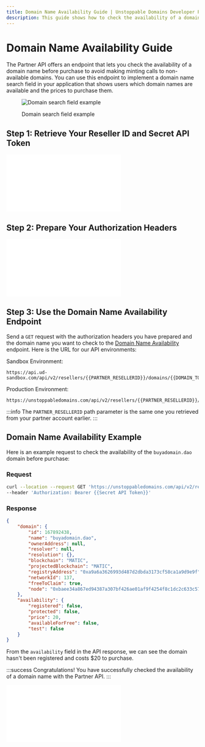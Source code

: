 ```yaml
---
title: Domain Name Availability Guide | Unstoppable Domains Developer Portal
description: This guide shows how to check the availability of a domain name before purchase with your Partner account.
---
```


# Domain Name Availability Guide

The Partner API offers an endpoint that lets you check the availability of a domain name before purchase to avoid making minting calls to non-available domains. You can use this endpoint to implement a domain name search field in your application that shows users which domain names are available and the prices to purchase them.

<figure>

![Domain search field example](/images/domain-search-field.png)

<figcaption>Domain search field example</figcaption>
</figure>

## Step 1: Retrieve Your Reseller ID and Secret API Token

<embed src="/snippets/_reseller-id-location.md" />

## Step 2: Prepare Your Authorization Headers

<embed src="/snippets/_auth-headers-preparation.md" />

## Step 3: Use the Domain Name Availability Endpoint

Send a `GET` request with the authorization headers you have prepared and the domain name you want to check to the [Domain Name Availability](https://docs.unstoppabledomains.com/openapi/reference/#tag/domains/paths/~1domains~1%7BdomainName%7D/get) endpoint. Here is the URL for our API environments:

Sandbox Environment:

```
https://api.ud-sandbox.com/api/v2/resellers/{{PARTNER_RESELLERID}}/domains/{{DOMAIN_TO_CHECK}}
```

Production Environment:

```
https://unstoppabledomains.com/api/v2/resellers/{{PARTNER_RESELLERID}}/domains/{{DOMAIN_TO_CHECK}}
```

:::info
The `PARTNER_RESELLERID` path parameter is the same one you retrieved from your partner account earlier.
:::

## Domain Name Availability Example

Here is an example request to check the availability of the `buyadomain.dao` domain before purchase:

### Request

```bash
curl --location --request GET 'https://unstoppabledomains.com/api/v2/resellers/{{ResellerID}}/domains/buyadomain.dao' \
--header 'Authorization: Bearer {{Secret API Token}}'
```

### Response

```json
{
    "domain": {
        "id": 167892438,
        "name": "buyadomain.dao",
        "ownerAddress": null,
        "resolver": null,
        "resolution": {},
        "blockchain": "MATIC",
        "projectedBlockchain": "MATIC",
        "registryAddress": "0xa9a6a3626993d487d2dbda3173cf58ca1a9d9e9f",
        "networkId": 137,
        "freeToClaim": true,
        "node": "0xbaee34a867ed94387a307bf426ae01af9f4254f8c1dc2c633c577278df0d6454"
    },
    "availability": {
        "registered": false,
        "protected": false,
        "price": 20,
        "availableForFree": false,
        "test": false
    }
}
```

From the `availability` field in the API response, we can see the domain hasn't been registered and costs $20 to purchase.

:::success Congratulations!
You have successfully checked the availability of a domain name with the Partner API.
:::

<embed src="/snippets/_discord.md" />
